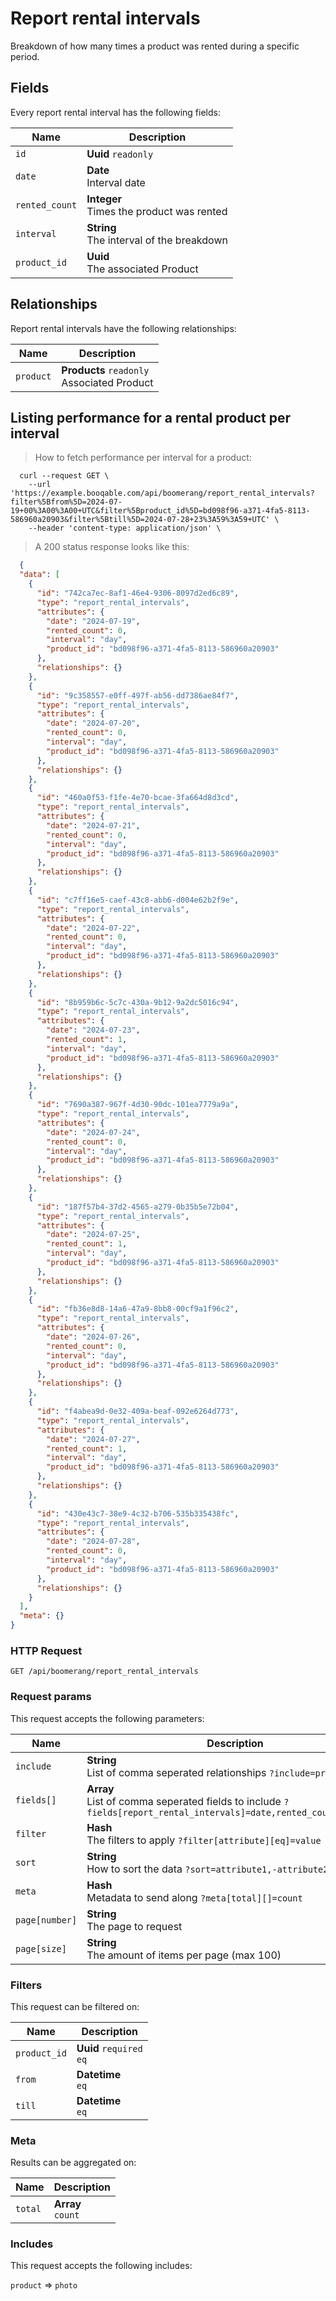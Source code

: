 # Report rental intervals

Breakdown of how many times a product was rented during a specific period.

## Fields
Every report rental interval has the following fields:

Name | Description
-- | --
`id` | **Uuid** `readonly`<br>
`date` | **Date** <br>Interval date
`rented_count` | **Integer** <br>Times the product was rented
`interval` | **String** <br>The interval of the breakdown
`product_id` | **Uuid** <br>The associated Product


## Relationships
Report rental intervals have the following relationships:

Name | Description
-- | --
`product` | **Products** `readonly`<br>Associated Product


## Listing performance for a rental product per interval



> How to fetch performance per interval for a product:

```shell
  curl --request GET \
    --url 'https://example.booqable.com/api/boomerang/report_rental_intervals?filter%5Bfrom%5D=2024-07-19+00%3A00%3A00+UTC&filter%5Bproduct_id%5D=bd098f96-a371-4fa5-8113-586960a20903&filter%5Btill%5D=2024-07-28+23%3A59%3A59+UTC' \
    --header 'content-type: application/json' \
```

> A 200 status response looks like this:

```json
  {
  "data": [
    {
      "id": "742ca7ec-8af1-46e4-9306-8097d2ed6c89",
      "type": "report_rental_intervals",
      "attributes": {
        "date": "2024-07-19",
        "rented_count": 0,
        "interval": "day",
        "product_id": "bd098f96-a371-4fa5-8113-586960a20903"
      },
      "relationships": {}
    },
    {
      "id": "9c358557-e0ff-497f-ab56-dd7386ae84f7",
      "type": "report_rental_intervals",
      "attributes": {
        "date": "2024-07-20",
        "rented_count": 0,
        "interval": "day",
        "product_id": "bd098f96-a371-4fa5-8113-586960a20903"
      },
      "relationships": {}
    },
    {
      "id": "460a0f53-f1fe-4e70-bcae-3fa664d8d3cd",
      "type": "report_rental_intervals",
      "attributes": {
        "date": "2024-07-21",
        "rented_count": 0,
        "interval": "day",
        "product_id": "bd098f96-a371-4fa5-8113-586960a20903"
      },
      "relationships": {}
    },
    {
      "id": "c7ff16e5-caef-43c8-abb6-d004e62b2f9e",
      "type": "report_rental_intervals",
      "attributes": {
        "date": "2024-07-22",
        "rented_count": 0,
        "interval": "day",
        "product_id": "bd098f96-a371-4fa5-8113-586960a20903"
      },
      "relationships": {}
    },
    {
      "id": "8b959b6c-5c7c-430a-9b12-9a2dc5016c94",
      "type": "report_rental_intervals",
      "attributes": {
        "date": "2024-07-23",
        "rented_count": 1,
        "interval": "day",
        "product_id": "bd098f96-a371-4fa5-8113-586960a20903"
      },
      "relationships": {}
    },
    {
      "id": "7690a387-967f-4d30-90dc-101ea7779a9a",
      "type": "report_rental_intervals",
      "attributes": {
        "date": "2024-07-24",
        "rented_count": 0,
        "interval": "day",
        "product_id": "bd098f96-a371-4fa5-8113-586960a20903"
      },
      "relationships": {}
    },
    {
      "id": "187f57b4-37d2-4565-a279-0b35b5e72b04",
      "type": "report_rental_intervals",
      "attributes": {
        "date": "2024-07-25",
        "rented_count": 1,
        "interval": "day",
        "product_id": "bd098f96-a371-4fa5-8113-586960a20903"
      },
      "relationships": {}
    },
    {
      "id": "fb36e8d8-14a6-47a9-8bb8-00cf9a1f96c2",
      "type": "report_rental_intervals",
      "attributes": {
        "date": "2024-07-26",
        "rented_count": 0,
        "interval": "day",
        "product_id": "bd098f96-a371-4fa5-8113-586960a20903"
      },
      "relationships": {}
    },
    {
      "id": "f4abea9d-0e32-409a-beaf-092e6264d773",
      "type": "report_rental_intervals",
      "attributes": {
        "date": "2024-07-27",
        "rented_count": 1,
        "interval": "day",
        "product_id": "bd098f96-a371-4fa5-8113-586960a20903"
      },
      "relationships": {}
    },
    {
      "id": "430e43c7-38e9-4c32-b706-535b335438fc",
      "type": "report_rental_intervals",
      "attributes": {
        "date": "2024-07-28",
        "rented_count": 0,
        "interval": "day",
        "product_id": "bd098f96-a371-4fa5-8113-586960a20903"
      },
      "relationships": {}
    }
  ],
  "meta": {}
}
```

### HTTP Request

`GET /api/boomerang/report_rental_intervals`

### Request params

This request accepts the following parameters:

Name | Description
-- | --
`include` | **String** <br>List of comma seperated relationships `?include=product`
`fields[]` | **Array** <br>List of comma seperated fields to include `?fields[report_rental_intervals]=date,rented_count,interval`
`filter` | **Hash** <br>The filters to apply `?filter[attribute][eq]=value`
`sort` | **String** <br>How to sort the data `?sort=attribute1,-attribute2`
`meta` | **Hash** <br>Metadata to send along `?meta[total][]=count`
`page[number]` | **String** <br>The page to request
`page[size]` | **String** <br>The amount of items per page (max 100)


### Filters

This request can be filtered on:

Name | Description
-- | --
`product_id` | **Uuid** `required`<br>`eq`
`from` | **Datetime** <br>`eq`
`till` | **Datetime** <br>`eq`


### Meta

Results can be aggregated on:

Name | Description
-- | --
`total` | **Array** <br>`count`


### Includes

This request accepts the following includes:

`product` => 
`photo`







